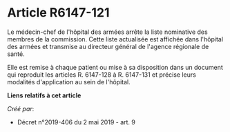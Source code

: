 # Article R6147-121

Le médecin-chef de l'hôpital des armées arrête la liste nominative des membres de la commission. Cette liste actualisée est
affichée dans l'hôpital des armées et transmise au directeur général de l'agence régionale de santé.

Elle est remise à chaque patient ou mise à sa disposition dans un document qui reproduit les articles R. 6147-128 à R.
6147-131 et précise leurs modalités d'application au sein de l'hôpital.

**Liens relatifs à cet article**

_Créé par_:

  - Décret n°2019-406 du 2 mai 2019 - art. 9
